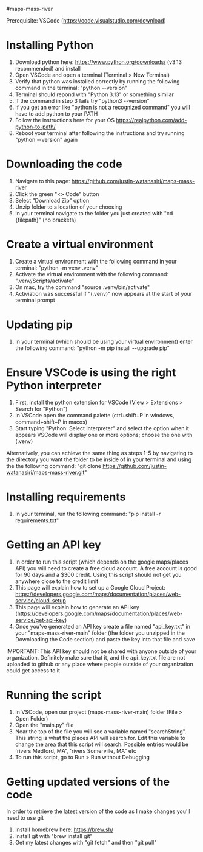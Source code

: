  #maps-mass-river

 Prerequisite: VSCode (https://code.visualstudio.com/download)

 # Installing Python
1. Download python here: https://www.python.org/downloads/ (v3.13 recommended) and install
2. Open VSCode and open a terminal (Terminal > New Terminal)
3. Verify that python was installed correctly by running the following command in the terminal: "python --version"
4. Terminal should repond with "Python 3.13" or something similar
5. If the command in step 3 fails try "python3 --version"
6. If you get an error like "python is not a recognized command" you will have to add python to your PATH
7. Follow the instructions here for your OS https://realpython.com/add-python-to-path/
8. Reboot your terminal after following the instructions and try running "python --version" again

# Downloading the code
1. Navigate to this page: https://github.com/justin-watanasiri/maps-mass-river
2. Click the green "<> Code" button
3. Select "Download Zip" option
4. Unzip folder to a location of your choosing
5. In your terminal navigate to the folder you just created with "cd {filepath}" (no brackets)

# Create a virtual environment
1. Create a virtual environment with the following command in your terminal: "python -m venv .venv"
2. Activate the virtual environment with the following command: ".venv/Scripts/activate"
3. On mac, try the command "source .venv/bin/activate"
4. Activiation was successful if "(.venv)" now appears at the start of your terminal prompt

# Updating pip
1. In your terminal (which should be using your virtual environment) enter the following command: "python -m pip install --upgrade pip"

# Ensure VSCode is using the right Python interpreter
1. First, install the python extension for VSCode (View > Extensions > Search for "Python")
2. In VSCode open the command palette (ctrl+shift+P in windows, command+shift+P in macos)
3. Start typing "Python: Select Interpreter" and select the option when it appears
VSCode will display one or more options; choose the one with (.venv)

Alternatively, you can achieve the same thing as steps 1-5 by navigating to the directory you want the folder to be inside of in your terminal and using the the following command: "git clone https://github.com/justin-watanasiri/maps-mass-river.git"

# Installing requirements
1. In your terminal, run the following command: "pip install -r requirements.txt"

# Getting an API key
1. In order to run this script (which depends on the google maps/places API) you will need to create a free cloud account. A free account is good for 90 days and a $300 credit. Using this script should not get you anywhere close to the credit limit 
2. This page will explain how to set up a Google Cloud Project: https://developers.google.com/maps/documentation/places/web-service/cloud-setup
3. This page will explain how to generate an API key (https://developers.google.com/maps/documentation/places/web-service/get-api-key)
4. Once you've generated an API key create a file named "api_key.txt" in your "maps-mass-river-main" folder (the folder you unzipped in the Downloading the Code section) and paste the key into that file and save

IMPORTANT: This API key should not be shared with anyone outside of your organization. Definitely make sure that it, and the api_key.txt file are not uploaded to github or any place where people outside of your organization could get access to it

# Running the script
1. In VSCode, open our project (maps-mass-river-main) folder (File > Open Folder)
2. Open the "main.py" file
3. Near the top of the file you will see a variable named "searchString". This string is what the places API will search for. Edit this variable to change the area that this script will search. Possible entries would be 'rivers Medford, MA", 'rivers Somerville, MA" etc
4. To run this script, go to Run > Run without Debugging

# Getting updated versions of the code
In order to retrieve the latest version of the code as I make changes you'll need to use git
1. Install homebrew here: https://brew.sh/
2. Install git with "brew install git"
3. Get my latest changes with "git fetch" and then "git pull"